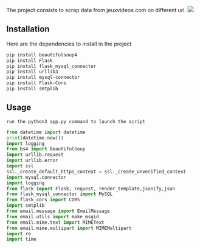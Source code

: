 The project consists to scrap data from jeuxvideos.com on different url.
![](../main/scra.gif)

## Installation

Here are the dependencies to install in the project

```bash
pip install beautifulsoup4
pip install Flask
pip install flask_mysql_connector
pip install urllib3
pip install mysql-connector
pip install Flask-Cors
pip install smtplib
```

## Usage

```
run the python3 app.py command to launch the script
```

```python
from datetime import datetime
print(datetime.now())
import logging
from bs4 import BeautifulSoup
import urllib.request
import urllib.error
import ssl 
ssl._create_default_https_context = ssl._create_unverified_context
import mysql.connector
import logging
from flask import Flask, request, render_template,jsonify,json
from flask_mysql_connector import MySQL
from flask_cors import CORS
import smtplib
from email.message import EmailMessage
from email.utils import make_msgid
from email.mime.text import MIMEText
from email.mime.multipart import MIMEMultipart
import re
import time


```


